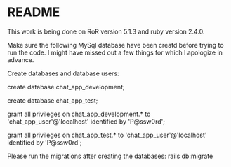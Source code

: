 # README

This work is being done on RoR version 5.1.3 and ruby version 2.4.0.

Make sure the following MySql database have been creatd before trying to run the code. I might have missed out a few things for which I apologize in advance.

Create databases and database users:

create database chat_app_development;

create database chat_app_test;

grant all privileges on chat_app_development.* to 'chat_app_user'@'localhost' identified by 'P@ssw0rd';

grant all privileges on chat_app_test.* to 'chat_app_user'@'localhost' identified by 'P@ssw0rd';


Please run the migrations after creating the databases:
rails db:migrate
